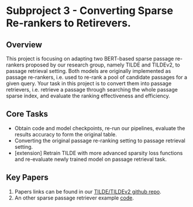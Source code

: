 # Subproject 3 - Converting Sparse Re-rankers to Retirevers. 

## Overview
This project is focusing on adapting two BERT-based sparse passage re-rankers proposed by our research group, namely TILDE and TILDEv2, to passage retrieval setting. Both models are originally implemented as passage re-rankers, i.e. used to re-rank a pool of candidate passages for a given query. Your task in this project is to convert them into passage retrievers, i.e. retrieve a passage through searching the whole passage sparse index, and evaluate the ranking effectiveness and efficiency.

## Core Tasks

- Obtain code and model checkpoints, re-run our pipelines, evaluate the results accuracy to form the original table.
- Converting the original passage re-ranking setting to passage retrieval setting.
- [extension] Retrain TILDE with more advanced sparsity loss functions and re-evaluate newly trained model on passage retrieval task.



## Key Papers

1. Papers links can be found in our [TILDE/TILDEv2 github repo](https://github.com/ielab/TILDE).
2. An other sparse passage retriever example [code](https://github.com/luyug/COIL/tree/main/uniCOIL).

